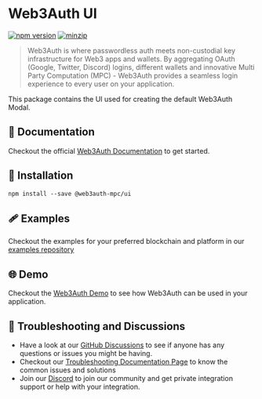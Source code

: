 # Web3Auth UI

[![npm version](https://img.shields.io/npm/v/@web3auth-mpc/ui?label=%22%22)](https://www.npmjs.com/package/@web3auth-mpc/ui/v/latest)
[![minzip](https://img.shields.io/bundlephobia/minzip/@web3auth-mpc/ui?label=%22%22)](https://bundlephobia.com/result?p=@web3auth-mpc/ui@latest)

> Web3Auth is where passwordless auth meets non-custodial key infrastructure for Web3 apps and wallets. By aggregating OAuth (Google, Twitter, Discord) logins, different wallets and innovative Multi Party Computation (MPC) - Web3Auth provides a seamless login experience to every user on your application.

This package contains the UI used for creating the default Web3Auth Modal.

## 📖 Documentation

Checkout the official [Web3Auth Documentation](https://web3auth.io/docs/sdk/web/web3auth/) to get started.

## 🔗 Installation

```shell
npm install --save @web3auth-mpc/ui
```

## 🩹 Examples

Checkout the examples for your preferred blockchain and platform in our [examples repository](https://github.com/Web3Auth/examples/tree/main/web-modal-sdk)

## 🌐 Demo

Checkout the [Web3Auth Demo](https://demo-app.web3auth.io/) to see how Web3Auth can be used in your application.

## 💬 Troubleshooting and Discussions

- Have a look at our [GitHub Discussions](https://github.com/Web3Auth/Web3Auth/discussions?discussions_q=sort%3Atop) to see if anyone has any questions or issues you might be having.
- Checkout our [Troubleshooting Documentation Page](https://web3auth.io/docs/troubleshooting) to know the common issues and solutions
- Join our [Discord](https://discord.gg/web3auth) to join our community and get private integration support or help with your integration.
